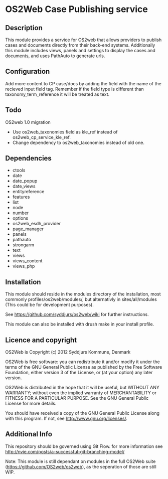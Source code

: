 OS2Web Case Publishing service
==============================

Description
-----------
This module provides a service for OS2web that allows providers
to publish cases and documents directly from their back-end systems.
Additionally this module includes views, panels and settings to display
the cases and documents, and uses PathAuto to generate urls.

Configuration
-----------
Add more content to CP case/docs by adding the field with the name of the recieved input field tag.
Remember if the field type is different than taxonomy_term_reference it will be treated as text.

Todo
-----------
OS2web 1.0 migration
- Use os2web_taxonomies field as kle_ref instead of os2web_cp_service_kle_ref.
- Change dependency to os2web_taxonomies instead of old one.

Dependencies
-----------
- ctools
- date
- date_popup
- date_views
- entityreference
- features
- list
- node
- number
- options
- os2web_esdh_provider
- page_manager
- panels
- pathauto
- strongarm
- text
- views
- views_content
- views_php

Installation
-----------
This module should reside in the modules directory of the installation,
most commonly profiles/os2web/modules/, but alternativly in sites/all/modules
(This could be for development purposes).

See https://github.com/syddjurs/os2web/wiki for further instructions.

This module can also be installed with drush make in your install profile.

Licence and copyright
---------------------
OS2Web is Copyright (c) 2012 Syddjurs Kommune, Denmark

OS2Web is free software: you can redistribute it and/or modify
it under the terms of the GNU General Public License as published by
the Free Software Foundation, either version 3 of the License, or
(at your option) any later version.

OS2Web is distributed in the hope that it will be useful,
but WITHOUT ANY WARRANTY; without even the implied warranty of
MERCHANTABILITY or FITNESS FOR A PARTICULAR PURPOSE.  See the
GNU General Public License for more details.

You should have received a copy of the GNU General Public License
along with this program.  If not, see <http://www.gnu.org/licenses/>.

Additional Info
---------------
This repository should be governed using Git Flow. for more information see
http://nvie.com/posts/a-successful-git-branching-model/

Note: This module is still dependant on modules in the full OS2Web suite
(https://github.com/OS2web/os2web), as the seperation of those are still WIP.
